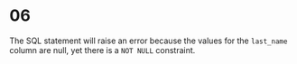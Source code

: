 # 06

The SQL statement will raise an error because the values for the `last_name` column are null, yet there is a `NOT NULL` constraint.
